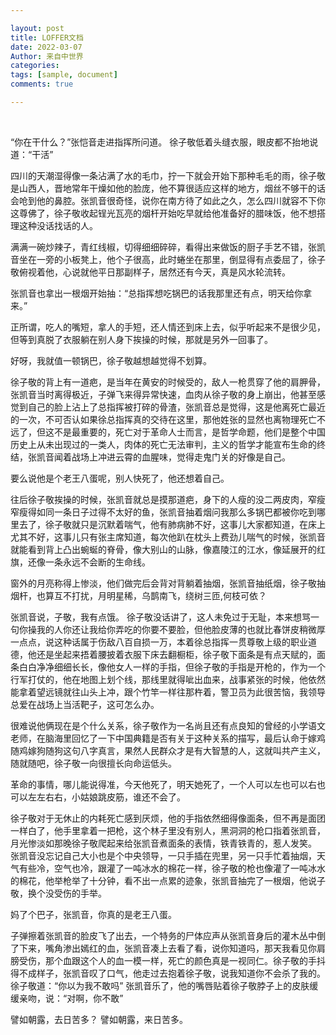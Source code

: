 ```yaml
---

layout: post
title: LOFFER文档
date: 2022-03-07
Author: 来自中世界
categories: 
tags: [sample, document]
comments: true

--- 
```


<br/>

“你在干什么？”张恺音走进指挥所问道。
徐子敬低着头缝衣服，眼皮都不抬地说道：“干活”

四川的天潮湿得像一条沾满了水的毛巾，拧一下就会开始下那种毛毛的雨，徐子敬是山西人，晋地常年干燥如他的脸庞，他不算很适应这样的地方，烟丝不够干的话会呛到他的鼻腔。张凯音很奇怪，说你在南方待了如此之久，怎么四川就容不下你这尊佛了，徐子敬收起锃光瓦亮的烟杆开始吃早就给他准备好的腊味饭，他不想搭理这种没话找话的人。

满满一碗炒辣子，青红线椒，切得细细碎碎，看得出来做饭的厨子手艺不错，张凯音坐在一旁的小板凳上，他个子很高，此时蜷坐在那里，倒显得有点委屈了，徐子敬俯视着他，心说就他平日那副样子，居然还有今天，真是风水轮流转。

张凯音也拿出一根烟开始抽：“总指挥想吃锅巴的话我那里还有点，明天给你拿来。”

正所谓，吃人的嘴短，拿人的手短，还人情还到床上去，似乎听起来不是很少见，但等到真脱了衣服躺在别人身下挨操的时候，那就是另外一回事了。

好呀，我就值一顿锅巴，徐子敬越想越觉得不划算。

徐子敬的背上有一道疤，是当年在黄安的时候受的，敌人一枪贯穿了他的肩胛骨，张凯音当时离得极近，子弹飞来得异常快速，血肉从徐子敬的身上崩出，他甚至感觉到自己的脸上沾上了总指挥被打碎的骨渣，张凯音总是觉得，这是他离死亡最近的一次，不可否认如果徐总指挥真的交待在这里，那他姓张的显然也离物理死亡不远了，但这不是最重要的，死亡对于革命人士而言，是哲学命题，他们是整个中国历史上从未出现过的一类人，肉体的死亡无法审判，主义的哲学才能宣布生命的终结，张凯音闻着战场上冲进云霄的血腥味，觉得走鬼门关的好像是自己。

要么说他是个老王八蛋呢，别人快死了，他还想着自己。

往后徐子敬挨操的时候，张凯音就总是摸那道疤，身下的人瘦的没二两皮肉，窄瘦窄瘦得如同一条日子过得不太好的鱼，张凯音抽着烟问我那么多锅巴都被你吃到哪里去了，徐子敬就只是沉默着喘气，他有肺病肺不好，这事儿大家都知道，在床上尤其不好，这事儿只有张主席知道，每次他趴在枕头上费劲儿喘气的时候，张凯音就能看到背上凸出蜿蜒的脊骨，像大别山的山脉，像嘉陵江的江水，像延展开的红旗，还像一条永远不会断的生命线。

窗外的月亮称得上惨淡，他们做完后会背对背躺着抽烟，张凯音抽纸烟，徐子敬抽烟杆，也算互不打扰，月明星稀，乌鹊南飞，绕树三匝,何枝可依？

张凯音说，子敬，我有点饿。
徐子敬没话讲了，这人未免过于无耻，本来想骂一句你操我的人你还让我给你弄吃的你要不要脸，但他脸皮薄的也就比春饼皮稍微厚一点点，说这种话属于伤敌八百自损一万，本着徐总指挥一贯尊敬上级的职业道德，他还是坐起来捂着腰披着衣服下床去翻橱柜，徐子敬下面条是有点天赋的，面条白白净净细细长长，像他女人一样的手指，但徐子敬的手指是开枪的，作为一个行军打仗的，他在地图上划个线，那线里就得呲出血来，战事紧张的时候，他依然能拿着望远镜就往山头上冲，跟个竹竿一样往那杵着，警卫员为此很苦恼，我领导总爱在战场上当活靶子，这可怎么办。

很难说他俩现在是个什么关系，徐子敬作为一名尚且还有点良知的曾经的小学语文老师，在脑海里回忆了一下中国典籍是否有关于这种关系的描写，最后认命于嫁鸡随鸡嫁狗随狗这句八字真言，果然人民群众才是有大智慧的人，这就叫共产主义，随就随吧，徐子敬一向很擅长向命运低头。

革命的事情，哪儿能说得准，今天他死了，明天她死了，一个人可以左也可以右也可以左左右右，小姑娘跳皮筋，谁还不会了。

徐子敬对于无休止的内耗死亡感到厌烦，他的手指依然细得像面条，但不再是面团一样白了，他手里拿着一把枪，这个林子里没有别人，黑洞洞的枪口指着张凯音，月光惨淡如那晚徐子敬爬起来给张凯音煮面条的表情，铁青铁青的，惹人发笑。
张凯音没忘记自己大小也是个中央领导，一只手插在兜里，另一只手忙着抽烟，天气有些冷，空气也冷，跟灌了一吨冰水的棉花一样，徐子敬的枪也像灌了一吨冰水的棉花，他举枪举了十分钟，看不出一点累的迹象，张凯音抽完了一根烟，他说子敬，换个没受伤的手举。

妈了个巴子，张凯音，你真的是老王八蛋。

子弹擦着张凯音的脸皮飞了出去，一个特务的尸体应声从张凯音身后的灌木丛中倒了下来，嘴角渗出嫣红的血，张凯音凑上去看了看，说你知道吗，那天我看见你肩膀受伤，那个血跟这个人的血一模一样，死亡的颜色真是一视同仁。徐子敬的手抖得不成样子，张凯音叹了口气，他走过去抱着徐子敬，说我知道你不会杀了我的。
徐子敬道：“你以为我不敢吗”
张凯音乐了，他的嘴唇贴着徐子敬脖子上的皮肤缓缓亲吻，说：“对啊，你不敢”

譬如朝露，去日苦多？
譬如朝露，来日苦多。
